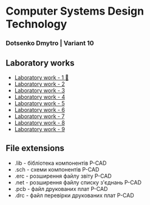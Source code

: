 # Computer Systems Design Technology
### Dotsenko Dmytro | Variant 10

## Laboratory works

- [Laboratory work - 1 :page_facing_up:](labs/lab1) 
- [Laboratory work - 2](labs/lab2)
- [Laboratory work - 3](labs/lab3)
- [Laboratory work - 4](labs/lab4)
- [Laboratory work - 5](labs/lab5)
- [Laboratory work - 6](labs/lab6)
- [Laboratory work - 7](labs/lab7)
- [Laboratory work - 8](labs/lab8)
- [Laboratory work - 9](labs/lab9)

## File extensions
* .lib - бібліотека компонентів P-CAD
* .sch - схеми компонентів P-CAD
* .erc - розширення файлу звіту P-CAD
* .net - розширення файлу списку з'єднань P-CAD
* .pcb - файл друкованих плат P-CAD
* .drc - файл перевірки друкованих плат P-CAD
